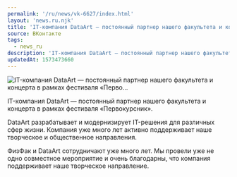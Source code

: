 ```yaml
---
permalink: '/ru/news/vk-6627/index.html'
layout: 'news.ru.njk'
title: 'IT-компания DataArt — постоянный партнер нашего факультета и концерта в рамках фестиваля «Перво'
source: ВКонтакте
tags:
  - news_ru
description: 'IT-компания DataArt — постоянный партнер нашего факультета и концерта в рамках фестиваля «Перво…'
updatedAt: 1573473660
---
```

![IT-компания DataArt — постоянный партнер нашего факультета и концерта в рамках фестиваля «Перво…](https://sun9-9.userapi.com/impf/c855424/v855424143/158b5d/VKM--1zqSa0.jpg?size=1200x800&quality=96&proxy=1&sign=e69028cab47406478f3fb255b235ed6c&c_uniq_tag=GR_6AFCS_gv1WXG8b1JS0xsjCE5uFDei7eIaRSghNLE&type=album)

IT-компания DataArt — постоянный партнер нашего факультета и концерта в рамках фестиваля «Первокурсник».

DataArt разрабатывает и модернизирует IT-решения для различных сфер жизни. Компания уже много лет активно поддерживает наше творческое и общественное направления.

ФизФак и DataArt сотрудничают уже много лет. Мы провели уже не одно совместное мероприятие и очень благодарны, что компания поддерживает наше творческое направление.
